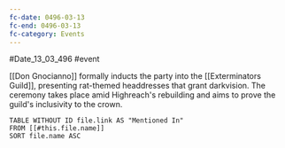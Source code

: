 ```yaml
---
fc-date: 0496-03-13
fc-end: 0496-03-13
fc-category: Events
---
```

#Date_13_03_496 #event

[[Don Gnocianno]] formally inducts the party into the [[Exterminators Guild]], presenting rat-themed headdresses that grant darkvision. The ceremony takes place amid Highreach's rebuilding and aims to prove the guild's inclusivity to the crown.

```dataview
TABLE WITHOUT ID file.link AS "Mentioned In"
FROM [[#this.file.name]]
SORT file.name ASC
```
